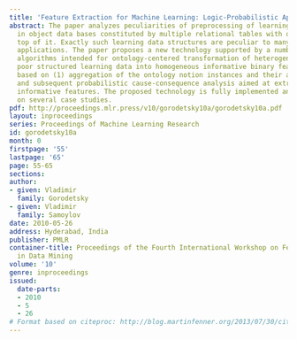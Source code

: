 ```yaml
---
title: 'Feature Extraction for Machine Learning: Logic-Probabilistic Approach'
abstract: The paper analyzes peculiarities of preprocessing of learning data represented
  in object data bases constituted by multiple relational tables with ontology on
  top of it. Exactly such learning data structures are peculiar to many novel challenging
  applications. The paper proposes a new technology supported by a number of novel
  algorithms intended for ontology-centered transformation of heterogeneous possibly
  poor structured learning data into homogeneous informative binary feature space
  based on (1) aggregation of the ontology notion instances and their attribute domains
  and subsequent probabilistic cause-consequence analysis aimed at extraction more
  informative features. The proposed technology is fully implemented and validated
  on several case studies.
pdf: http://proceedings.mlr.press/v10/gorodetsky10a/gorodetsky10a.pdf
layout: inproceedings
series: Proceedings of Machine Learning Research
id: gorodetsky10a
month: 0
firstpage: '55'
lastpage: '65'
page: 55-65
sections: 
author:
- given: Vladimir
  family: Gorodetsky
- given: Vladimir
  family: Samoylov
date: 2010-05-26
address: Hyderabad, India
publisher: PMLR
container-title: Proceedings of the Fourth International Workshop on Feature Selection
  in Data Mining
volume: '10'
genre: inproceedings
issued:
  date-parts:
  - 2010
  - 5
  - 26
# Format based on citeproc: http://blog.martinfenner.org/2013/07/30/citeproc-yaml-for-bibliographies/
---
```

